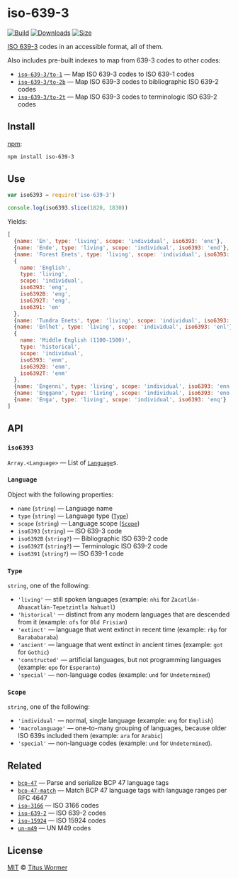 # iso-639-3

[![Build][build-badge]][build]
[![Downloads][downloads-badge]][downloads]
[![Size][size-badge]][size]

[ISO 639-3][iso] codes in an accessible format, all of them.

Also includes pre-built indexes to map from 639-3 codes to other codes:

*   [`iso-639-3/to-1`][to-1]
    — Map ISO 639-3 codes to ISO 639-1 codes
*   [`iso-639-3/to-2b`][to-2b]
    — Map ISO 639-3 codes to bibliographic ISO 639-2 codes
*   [`iso-639-3/to-2t`][to-2t]
    — Map ISO 639-3 codes to terminologic ISO 639-2 codes

## Install

[npm][]:

```sh
npm install iso-639-3
```

## Use

```js
var iso6393 = require('iso-639-3')

console.log(iso6393.slice(1820, 1830))
```

Yields:

```js
[
  {name: 'En', type: 'living', scope: 'individual', iso6393: 'enc'},
  {name: 'Ende', type: 'living', scope: 'individual', iso6393: 'end'},
  {name: 'Forest Enets', type: 'living', scope: 'individual', iso6393: 'enf'},
  {
    name: 'English',
    type: 'living',
    scope: 'individual',
    iso6393: 'eng',
    iso6392B: 'eng',
    iso6392T: 'eng',
    iso6391: 'en'
  },
  {name: 'Tundra Enets', type: 'living', scope: 'individual', iso6393: 'enh'},
  {name: 'Enlhet', type: 'living', scope: 'individual', iso6393: 'enl'},
  {
    name: 'Middle English (1100-1500)',
    type: 'historical',
    scope: 'individual',
    iso6393: 'enm',
    iso6392B: 'enm',
    iso6392T: 'enm'
  },
  {name: 'Engenni', type: 'living', scope: 'individual', iso6393: 'enn'},
  {name: 'Enggano', type: 'living', scope: 'individual', iso6393: 'eno'},
  {name: 'Enga', type: 'living', scope: 'individual', iso6393: 'enq'}
]
```

## API

### `iso6393`

`Array.<Language>` — List of [`Language`][language]s.

### `Language`

Object with the following properties:

*   `name` (`string`) — Language name
*   `type` (`string`) — Language type ([`Type`][type])
*   `scope` (`string`) — Language scope ([`Scope`][scope])
*   `iso6393` (`string`) — ISO 639-3 code
*   `iso6392B` (`string?`) — Bibliographic ISO 639-2 code
*   `iso6392T` (`string?`) — Terminologic ISO 639-2 code
*   `iso6391` (`string?`) — ISO 639-1 code

### `Type`

`string`, one of the following:

*   `'living'` — still spoken languages
    (example: `nhi` for `Zacatlán-Ahuacatlán-Tepetzintla Nahuatl`)
*   `'historical'` — distinct from any modern languages that are descended from
    it
    (example: `ofs` for `Old Frisian`)
*   `'extinct'` — language that went extinct in recent time
    (example: `rbp` for `Barababaraba`)
*   `'ancient'` — language that went extinct in ancient times
    (example: `got` for `Gothic`)
*   `'constructed'` — artificial languages, but not programming languages
    (example: `epo` for `Esperanto`)
*   `'special'` — non-language codes
    (example: `und` for `Undetermined`)

### `Scope`

`string`, one of the following:

*   `'individual'` — normal, single language
    (example: `eng` for `English`)
*   `'macrolanguage'` — one-to-many grouping of languages, because older ISO
    639s included them
    (example: `ara` for `Arabic`)
*   `'special'` — non-language codes
    (example: `und` for `Undetermined`).

## Related

*   [`bcp-47`](https://github.com/wooorm/bcp-47)
    — Parse and serialize BCP 47 language tags
*   [`bcp-47-match`](https://github.com/wooorm/bcp-47-match)
    — Match BCP 47 language tags with language ranges per RFC 4647
*   [`iso-3166`](https://github.com/wooorm/iso-3166)
    — ISO 3166 codes
*   [`iso-639-2`](https://github.com/wooorm/iso-639-2)
    — ISO 639-2 codes
*   [`iso-15924`](https://github.com/wooorm/iso-15924)
    — ISO 15924 codes
*   [`un-m49`](https://github.com/wooorm/un-m49)
    — UN M49 codes

## License

[MIT][license] © [Titus Wormer][author]

<!-- Definition -->

[build-badge]: https://img.shields.io/travis/wooorm/iso-639-3.svg

[build]: https://travis-ci.org/wooorm/iso-639-3

[downloads-badge]: https://img.shields.io/npm/dm/iso-639-3.svg

[downloads]: https://www.npmjs.com/package/iso-639-3

[size-badge]: https://img.shields.io/bundlephobia/minzip/iso-639-3.svg

[size]: https://bundlephobia.com/result?p=iso-639-3

[npm]: https://docs.npmjs.com/cli/install

[license]: license

[author]: https://wooorm.com

[iso]: https://iso639-3.sil.org

[language]: #language

[type]: #type

[scope]: #scope

[to-1]: to-1.json

[to-2b]: to-2b.json

[to-2t]: to-2t.json
